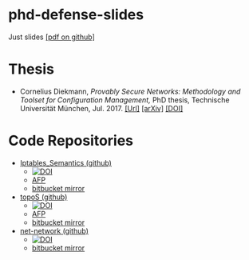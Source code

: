 # phd-defense-slides
Just slides [[pdf on github]](https://github.com/diekmann/phd-defense-slides/blob/master/slides.pdf)

# Thesis
* Cornelius Diekmann, *Provably Secure Networks: Methodology and Toolset for Configuration Management,* PhD thesis, Technische Universität München, Jul. 2017. [[Url]](https://mediatum.ub.tum.de/?id=1350756) [[arXiv]](https://arxiv.org/abs/1708.08228) [[DOI]](http://dx.doi.org/10.2313/NET-2017-07-2)

# Code Repositories
* [Iptables_Semantics (github)](https://github.com/diekmann/Iptables_Semantics)
  - [![DOI](https://zenodo.org/badge/24330320.svg)](https://zenodo.org/badge/latestdoi/24330320)
  - [AFP](https://www.isa-afp.org/entries/Iptables_Semantics.html)
  - [bitbucket mirror](https://bitbucket.org/diekmann/iptables_semantics-github-mirror)
* [topoS (github)](https://github.com/diekmann/topos)
  - [![DOI](https://zenodo.org/badge/16169299.svg)](https://zenodo.org/badge/latestdoi/16169299)
  - [AFP](https://www.isa-afp.org/entries/Network_Security_Policy_Verification.html)
  - [bitbucket mirror](https://bitbucket.org/diekmann/topos-github-mirror)
* [net-network (github)](https://github.com/diekmann/net-network)
  - [![DOI](https://zenodo.org/badge/16104217.svg)](https://zenodo.org/badge/latestdoi/16104217)
  - [bitbucket mirror](https://bitbucket.org/diekmann/net-network-github-mirror)
